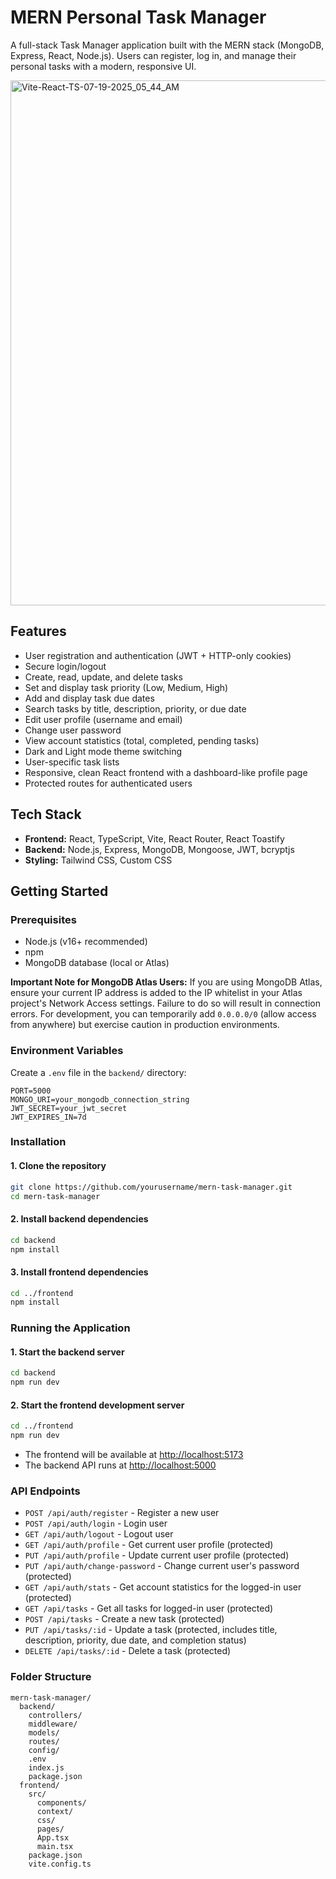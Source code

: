 # MERN Personal Task Manager

A full-stack Task Manager application built with the MERN stack (MongoDB, Express, React, Node.js). Users can register, log in, and manage their personal tasks with a modern, responsive UI.

<img width="1200" height="840" alt="Vite-React-TS-07-19-2025_05_44_AM" src="https://github.com/user-attachments/assets/c48af11b-edec-4e4e-bea5-75ea821509de" />


## Features

- User registration and authentication (JWT + HTTP-only cookies)
- Secure login/logout
- Create, read, update, and delete tasks
- Set and display task priority (Low, Medium, High)
- Add and display task due dates
- Search tasks by title, description, priority, or due date
- Edit user profile (username and email)
- Change user password
- View account statistics (total, completed, pending tasks)
- Dark and Light mode theme switching
- User-specific task lists
- Responsive, clean React frontend with a dashboard-like profile page
- Protected routes for authenticated users

## Tech Stack

- **Frontend:** React, TypeScript, Vite, React Router, React Toastify
- **Backend:** Node.js, Express, MongoDB, Mongoose, JWT, bcryptjs
- **Styling:** Tailwind CSS, Custom CSS

## Getting Started

### Prerequisites

- Node.js (v16+ recommended)
- npm
- MongoDB database (local or Atlas)

**Important Note for MongoDB Atlas Users:**
If you are using MongoDB Atlas, ensure your current IP address is added to the IP whitelist in your Atlas project's Network Access settings. Failure to do so will result in connection errors. For development, you can temporarily add `0.0.0.0/0` (allow access from anywhere) but exercise caution in production environments.

### Environment Variables

Create a `.env` file in the `backend/` directory:

```
PORT=5000
MONGO_URI=your_mongodb_connection_string
JWT_SECRET=your_jwt_secret
JWT_EXPIRES_IN=7d
```

### Installation

#### 1. Clone the repository

```sh
git clone https://github.com/yourusername/mern-task-manager.git
cd mern-task-manager
```

#### 2. Install backend dependencies

```sh
cd backend
npm install
```

#### 3. Install frontend dependencies

```sh
cd ../frontend
npm install
```

### Running the Application

#### 1. Start the backend server

```sh
cd backend
npm run dev
```

#### 2. Start the frontend development server

```sh
cd ../frontend
npm run dev
```

- The frontend will be available at [http://localhost:5173](http://localhost:5173)
- The backend API runs at [http://localhost:5000](http://localhost:5000)

### API Endpoints

- `POST /api/auth/register` - Register a new user
- `POST /api/auth/login` - Login user
- `GET /api/auth/logout` - Logout user
- `GET /api/auth/profile` - Get current user profile (protected)
- `PUT /api/auth/profile` - Update current user profile (protected)
- `PUT /api/auth/change-password` - Change current user's password (protected)
- `GET /api/auth/stats` - Get account statistics for the logged-in user (protected)
- `GET /api/tasks` - Get all tasks for logged-in user (protected)
- `POST /api/tasks` - Create a new task (protected)
- `PUT /api/tasks/:id` - Update a task (protected, includes title, description, priority, due date, and completion status)
- `DELETE /api/tasks/:id` - Delete a task (protected)

### Folder Structure

```
mern-task-manager/
  backend/
    controllers/
    middleware/
    models/
    routes/
    config/
    .env
    index.js
    package.json
  frontend/
    src/
      components/
      context/
      css/
      pages/
      App.tsx
      main.tsx
    package.json
    vite.config.ts
```
